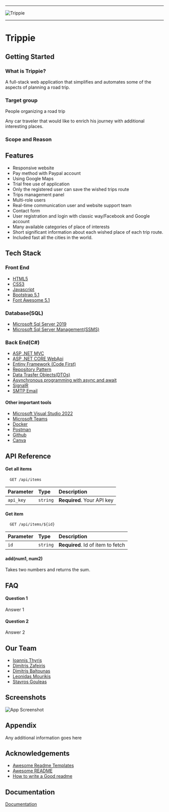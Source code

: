 ---------------------------------------------------------------------------------------------------------------------------------------------------


![Trippie](https://github.com/zafeirisdimi/GroupProjectBootcamp/blob/466fc2cad1276cb49dae8d22c95c3c8484b7e9c0/GroupProject/Content/images/tRIPPIE.png)


---------------------------------------------------------------------------------------------------------------------------------------------------
# Trippie

## Getting Started

### What is Trippie?

A full-stack web application that simplifies and automates 
some of the aspects of planning a road trip.

### Target group ###

People organizing a road trip

Any car traveler that would like to enrich his journey with 
additional interesting places.

### Scope and Reason ###

## Features

- Responsive website
- Pay method with Paypal account
- Using Google Maps
- Trial free use of application
- Only the registered user can save the wished trips route
- Trips management panel
- Multi-role users
- Real-time communication user and website support team
- Contact form
- User registration and login with classic way/Facebook and Google account
- Many available categories of place of interests
- Short significant information about each wished place of each trip route.
- Included fast all the cities in the world.



## Tech Stack ##


### Front End ###

- [HTML5](https://www.w3schools.com/html/default.asp)
- [CSS3](https://www.w3schools.com/css/)
- [Javascript](https://developer.mozilla.org/en-US/docs/Web/JavaScript)
- [Bootstrap 5.1](https://getbootstrap.com/)
- [Font Awesome 5.1](https://fontawesome.com/)

### Database(SQL) ###

- [Microsoft Sql Server 2019](https://www.microsoft.com/en-us/sql-server/sql-server-2019)
- [Microsoft Sql Server Management(SSMS)](https://learn.microsoft.com/en-us/sql/ssms/download-sql-server-management-studio-ssms?view=sql-server-ver16)

### Back End(C#) ###

- [ASP .NET MVC](https://dotnet.microsoft.com/en-us/apps/aspnet/mvc)
- [ASP .NET CORE WebApi](https://learn.microsoft.com/en-us/aspnet/core/tutorials/first-web-api?view=aspnetcore-6.0&tabs=visual-studio)
- [Entiny Framework (Code First)](https://learn.microsoft.com/en-us/aspnet/mvc/overview/getting-started/getting-started-with-ef-using-mvc/creating-an-entity-framework-data-model-for-an-asp-net-mvc-application)
- [Repository Pattern](https://dotnettutorials.net/lesson/repository-design-pattern-csharp/#:~:text=The%20Repository%20Design%20Pattern%20in%20C%23%20Mediates%20between%20the%20domain,and%20the%20data%20access%20logic.)
- [Data Trasfer Objects(DTOs)](https://learn.microsoft.com/en-us/aspnet/web-api/overview/data/using-web-api-with-entity-framework/part-5)
- [Asynchronous programming with async and await](https://learn.microsoft.com/en-us/dotnet/csharp/programming-guide/concepts/async/)
- [SignalR](https://dotnet.microsoft.com/en-us/apps/aspnet/signalr)
- [SMTP Email](https://blog.elmah.io/how-to-send-emails-from-csharp-net-the-definitive-tutorial/)


#### Other important tools ####

- [Microsoft Visual Studio 2022](https://visualstudio.microsoft.com/vs/)
- [Microsoft Teams](https://www.microsoft.com/en/microsoft-teams/group-chat-software)
- [Docker](https://www.docker.com/)
- [Postman](https://www.postman.com/)
- [Github](https://github.com/)
- [Canva](https://www.canva.com/)


## API Reference

#### Get all items

```http
  GET /api/items
```

| Parameter | Type     | Description                |
| :-------- | :------- | :------------------------- |
| `api_key` | `string` | **Required**. Your API key |

#### Get item

```http
  GET /api/items/${id}
```

| Parameter | Type     | Description                       |
| :-------- | :------- | :-------------------------------- |
| `id`      | `string` | **Required**. Id of item to fetch |

#### add(num1, num2)

Takes two numbers and returns the sum.


## FAQ

#### Question 1

Answer 1

#### Question 2

Answer 2



## Our Team

- [Ioannis Thyris](https://github.com/ioannis-thyris)
- [Dimitris Zafeiris](https://github.com/zafeirisdimi)
- [Dimitris Baltounas]()
- [Leonidas Mourikis](https://github.com/MourikisLeonidas)
- [Stavros Gouleas](https://github.com/StaurosGouleas)


## Screenshots

![App Screenshot](https://via.placeholder.com/468x300?text=App+Screenshot+Here)


## Appendix

Any additional information goes here


## Acknowledgements

 - [Awesome Readme Templates](https://awesomeopensource.com/project/elangosundar/awesome-README-templates)
 - [Awesome README](https://github.com/matiassingers/awesome-readme)
 - [How to write a Good readme](https://bulldogjob.com/news/449-how-to-write-a-good-readme-for-your-github-project)


## Documentation

[Documentation](https://linktodocumentation)

